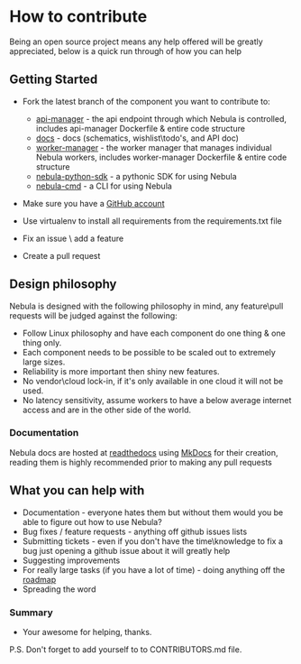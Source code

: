 # How to contribute

Being an open source project means any help offered will be greatly appreciated, below is a quick run through of how you
can help

## Getting Started

* Fork the latest branch of the component you want to contribute to:

    * [api-manager](https://github.com/nebula-orchestrator/worker-manager) - the api endpoint through which Nebula is controlled, includes api-manager Dockerfile & entire code structure
    * [docs](https://github.com/nebula-orchestrator/docs) - docs (schematics, wishlist\todo's, and API doc)
    * [worker-manager](https://github.com/nebula-orchestrator/api-manager) - the worker manager that manages individual Nebula workers, includes worker-manager Dockerfile & entire code structure
    * [nebula-python-sdk](https://github.com/nebula-orchestrator/nebula-python-sdk) - a pythonic SDK for using Nebula
    * [nebula-cmd](https://github.com/nebula-orchestrator/nebula-cmd) - a CLI for using Nebula

* Make sure you have a [GitHub account](https://github.com/signup/free)
* Use virtualenv to install all requirements from the requirements.txt file
* Fix an issue \ add a feature
* Create a pull request

## Design philosophy 
Nebula is designed with the following philosophy in mind, any feature\pull requests will be judged against the following:

* Follow Linux philosophy and have each component do one thing & one thing only.
* Each component needs to be possible to be scaled out to extremely large sizes.
* Reliability is more important then shiny new features.
* No vendor\cloud lock-in, if it's only available in one cloud it will not be used.
* No latency sensitivity, assume workers to have a below average internet access and are in the other side of the world.

### Documentation

Nebula docs are hosted at [readthedocs](http://nebula.readthedocs.io/en/latest/) using [MkDocs](http://www.mkdocs.org/) for their creation, reading them is highly recommended
prior to making any pull requests

## What you can help with

* Documentation - everyone hates them but without them would you be able to figure out how to use Nebula?
* Bug fixes / feature requests - anything off github issues lists
* Submitting tickets - even if you don't have the time\knowledge to fix a bug just opening a github issue about it will greatly help
* Suggesting improvements
* For really large tasks (if you have a lot of time) - doing anything off the [roadmap](http://nebula.readthedocs.io/en/latest/roadmap/)
* Spreading the word

### Summary

* Your awesome for helping, thanks.

P.S.
Don't forget to add yourself to to CONTRIBUTORS.md file.
